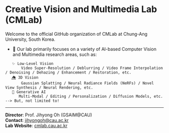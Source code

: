 # Creative Vision and Multimedia Lab (CMLab)

Welcome to the official GitHub organization of CMLab at Chung-Ang University, South Korea.

- 🔬 Our lab primarily focuses on a variety of AI-based Computer Vision and Multimedia research areas, such as:
```
   ✨ Low-Level Vision
       Video Super-Resolution / Deblurring / Video Frame Interpolation / Denoising / Dehazing / Enhancement / Restoration, etc. 
   👁️⃤ 3D Vision
       Gaussian Splatting / Neural Radiance Fields (NeRFs) / Novel View Synthesis / Neural Rendering, etc.
   🤖 Generative AI
      Multi-Modal / Editing / Personalization / Diffusion Models, etc.
--> But, not limited to!
```

---

**Director**: Prof. Jihyong Oh (GSAIM@CAU)  
**Contact**: jihyongoh@cau.ac.kr  
**Lab Website**: [cmlab.cau.ac.kr](https://cmlab.cau.ac.kr)  
